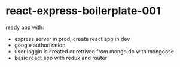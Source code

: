 # react-express-boilerplate-001

ready app with:
- express server in prod, create react app in dev
- google authorization
- user loggin is created or retrived from mongo db with mongoose
- basic react app with redux and router
